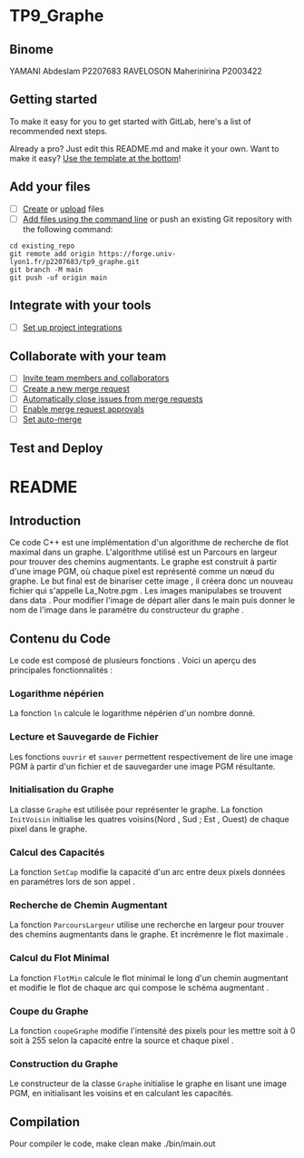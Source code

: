 # TP9_Graphe
## Binome
YAMANI Abdeslam P2207683
RAVELOSON Maherinirina P2003422


## Getting started

To make it easy for you to get started with GitLab, here's a list of recommended next steps.

Already a pro? Just edit this README.md and make it your own. Want to make it easy? [Use the template at the bottom](#editing-this-readme)!

## Add your files

- [ ] [Create](https://docs.gitlab.com/ee/user/project/repository/web_editor.html#create-a-file) or [upload](https://docs.gitlab.com/ee/user/project/repository/web_editor.html#upload-a-file) files
- [ ] [Add files using the command line](https://docs.gitlab.com/ee/gitlab-basics/add-file.html#add-a-file-using-the-command-line) or push an existing Git repository with the following command:

```
cd existing_repo
git remote add origin https://forge.univ-lyon1.fr/p2207683/tp9_graphe.git
git branch -M main
git push -uf origin main
```

## Integrate with your tools

- [ ] [Set up project integrations](https://forge.univ-lyon1.fr/p2207683/tp9_graphe/-/settings/integrations)

## Collaborate with your team

- [ ] [Invite team members and collaborators](https://docs.gitlab.com/ee/user/project/members/)
- [ ] [Create a new merge request](https://docs.gitlab.com/ee/user/project/merge_requests/creating_merge_requests.html)
- [ ] [Automatically close issues from merge requests](https://docs.gitlab.com/ee/user/project/issues/managing_issues.html#closing-issues-automatically)
- [ ] [Enable merge request approvals](https://docs.gitlab.com/ee/user/project/merge_requests/approvals/)
- [ ] [Set auto-merge](https://docs.gitlab.com/ee/user/project/merge_requests/merge_when_pipeline_succeeds.html)

## Test and Deploy

# README

## Introduction
Ce code C++ est une implémentation d'un algorithme de recherche de flot maximal dans un graphe. L'algorithme utilisé est un Parcours en largeur pour trouver des chemins augmentants. Le graphe est construit à partir d'une image PGM, où chaque pixel est représenté comme un nœud du graphe.
Le but final est de binariser cette image , il créera donc un nouveau fichier qui s'appelle La_Notre.pgm . 
Les images manipulabes se trouvent dans data .
Pour modifier l'image de départ aller dans le main puis donner le nom de l'image dans le paramétre du constructeur du graphe .
## Contenu du Code
Le code est composé de plusieurs fonctions . Voici un aperçu des principales fonctionnalités :

### Logarithme népérien
La fonction `ln` calcule le logarithme népérien d'un nombre donné.

### Lecture et Sauvegarde de Fichier
Les fonctions `ouvrir` et `sauver` permettent respectivement de lire une image PGM à partir d'un fichier et de sauvegarder une image PGM résultante.

### Initialisation du Graphe
La classe `Graphe` est utilisée pour représenter le graphe. La fonction `InitVoisin` initialise les quatres voisins(Nord , Sud ; Est , Ouest)  de chaque pixel dans le graphe.

### Calcul des Capacités
La fonction `SetCap` modifie la capacité d'un arc entre deux pixels données en paramétres lors de son appel .

### Recherche de Chemin Augmentant
La fonction `ParcoursLargeur` utilise une recherche en largeur pour trouver des chemins augmentants dans le graphe. Et incrémenre le flot maximale .

### Calcul du Flot Minimal
La fonction `FlotMin` calcule le flot minimal le long d'un chemin augmentant et modifie le flot de chaque arc qui compose le schéma augmentant .

### Coupe du Graphe
La fonction `coupeGraphe` modifie l'intensité des pixels pour les mettre soit à 0 soit à 255 selon la capacité  entre la source et chaque pixel . 

### Construction du Graphe
Le constructeur de la classe `Graphe` initialise le graphe en lisant une image PGM, en initialisant les voisins et en calculant les capacités.

## Compilation
Pour compiler le code,
make clean 
make
./bin/main.out